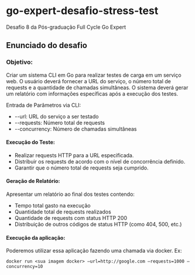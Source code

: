 # go-expert-desafio-stress-test
Desafio 8 da Pós-graduação Full Cycle Go Expert

## Enunciado do desafio

### Objetivo: 
Criar um sistema CLI em Go para realizar testes de carga em um serviço web. O usuário deverá fornecer a URL do serviço, o número total de requests e a quantidade de chamadas simultâneas.
O sistema deverá gerar um relatório com informações específicas após a execução dos testes.

Entrada de Parâmetros via CLI:

- --url: URL do serviço a ser testado
- --requests: Número total de requests
- --concurrency: Número de chamadas simultâneas


#### Execução do Teste:

- Realizar requests HTTP para a URL especificada.
- Distribuir os requests de acordo com o nível de concorrência definido.
- Garantir que o número total de requests seja cumprido.

#### Geração de Relatório:

Apresentar um relatório ao final dos testes contendo:
- Tempo total gasto na execução
- Quantidade total de requests realizados
- Quantidade de requests com status HTTP 200
- Distribuição de outros códigos de status HTTP (como 404, 500, etc.)


#### Execução da aplicação:
Poderemos utilizar essa aplicação fazendo uma chamada via docker. Ex:

`docker run <sua imagem docker> —url=http://google.com —requests=1000 —concurrency=10`
